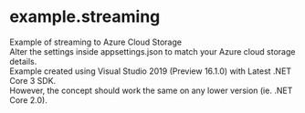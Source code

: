 # example.streaming
Example of streaming to Azure Cloud Storage   
Alter the settings inside appsettings.json to match your Azure cloud storage details.   
Example created using Visual Studio 2019 (Preview 16.1.0) with Latest .NET Core 3 SDK.   
However, the concept should work the same on any lower version (ie. .NET Core 2.0).
